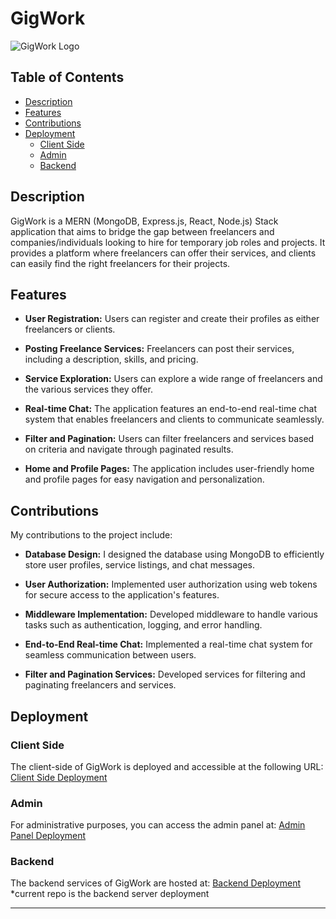 # GigWork

![GigWork Logo](https://github.githubassets.com/images/modules/logos_page/GitHub-Mark.png)

## Table of Contents
- [Description](#description)
- [Features](#features)
- [Contributions](#contributions)
- [Deployment](#deployment)
  - [Client Side](#client-side)
  - [Admin](#admin)
  - [Backend](#backend)

## Description

GigWork is a MERN (MongoDB, Express.js, React, Node.js) Stack application that aims to bridge the gap between freelancers and companies/individuals looking to hire for temporary job roles and projects. It provides a platform where freelancers can offer their services, and clients can easily find the right freelancers for their projects.

## Features

- **User Registration:** Users can register and create their profiles as either freelancers or clients.

- **Posting Freelance Services:** Freelancers can post their services, including a description, skills, and pricing.

- **Service Exploration:** Users can explore a wide range of freelancers and the various services they offer.

- **Real-time Chat:** The application features an end-to-end real-time chat system that enables freelancers and clients to communicate seamlessly.

- **Filter and Pagination:** Users can filter freelancers and services based on criteria and navigate through paginated results.

- **Home and Profile Pages:** The application includes user-friendly home and profile pages for easy navigation and personalization.

## Contributions

My contributions to the project include:

- **Database Design:** I designed the database using MongoDB to efficiently store user profiles, service listings, and chat messages.

- **User Authorization:** Implemented user authorization using web tokens for secure access to the application's features.

- **Middleware Implementation:** Developed middleware to handle various tasks such as authentication, logging, and error handling.

- **End-to-End Real-time Chat:** Implemented a real-time chat system for seamless communication between users.

- **Filter and Pagination Services:** Developed services for filtering and paginating freelancers and services.

## Deployment

### Client Side

The client-side of GigWork is deployed and accessible at the following URL: [Client Side Deployment](https://github.com/Pcssai7093/clientdeploy1)

### Admin

For administrative purposes, you can access the admin panel at: [Admin Panel Deployment](https://github.com/Pcssai7093/admindeploy1)

### Backend
The backend services of GigWork are hosted at: [Backend Deployment](https://github.com/Pcssai7093/deployt1)
*current repo is the backend server deployment

---
